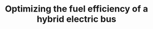 ---
link: /designopt/projects/2015/desopt_2015_11.pdf
title: Optimizing the fuel efficiency of a hybrid electric bus
authors: J. Verghese, K. Shah, G. Menon, S. Krishnan
year: 2015
categories: 598studentproject
---